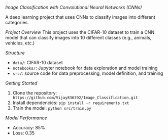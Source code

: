 *Image Classification with Convolutional Neural Networks (CNNs)*

A deep learning project that uses CNNs to classify images into different categories.

*Project Overview*
This project uses the CIFAR-10 dataset to train a CNN model that can classify images into 10 different classes (e.g., animals, vehicles, etc.)

*Structure*
- `data/`: CIFAR-10 dataset
- `notebooks/`: Jupyter notebook for data exploration and model training
- `src/`: source code for data preprocessing, model definition, and training

*Getting Started*
1. Clone the repository: ` https://github.com/Vijay836392/Image_Classification.git`
2. Install dependencies: `pip install -r requirements.txt`
3. Train the model: `python src/train.py`

*Model Performance*
- Accuracy: 85%
- Loss: 0.35
